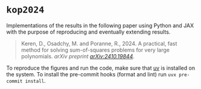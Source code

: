 # `kop2024`

Implementations of the results in the following paper using Python and JAX with the purpose of reproducing and eventually extending results.

> Keren, D., Osadchy, M. and Poranne, R., 2024.
> A practical, fast method for solving sum-of-squares problems for very large polynomials.
> *arXiv preprint [arXiv:2410.19844](https://arxiv.org/abs/2410.19844)*.

To reproduce the figures and run the code, make sure that [uv](https://docs.astral.sh/uv/) is installed on the system.
To install the pre-commit hooks (format and lint) run `uvx pre-commit install`.
